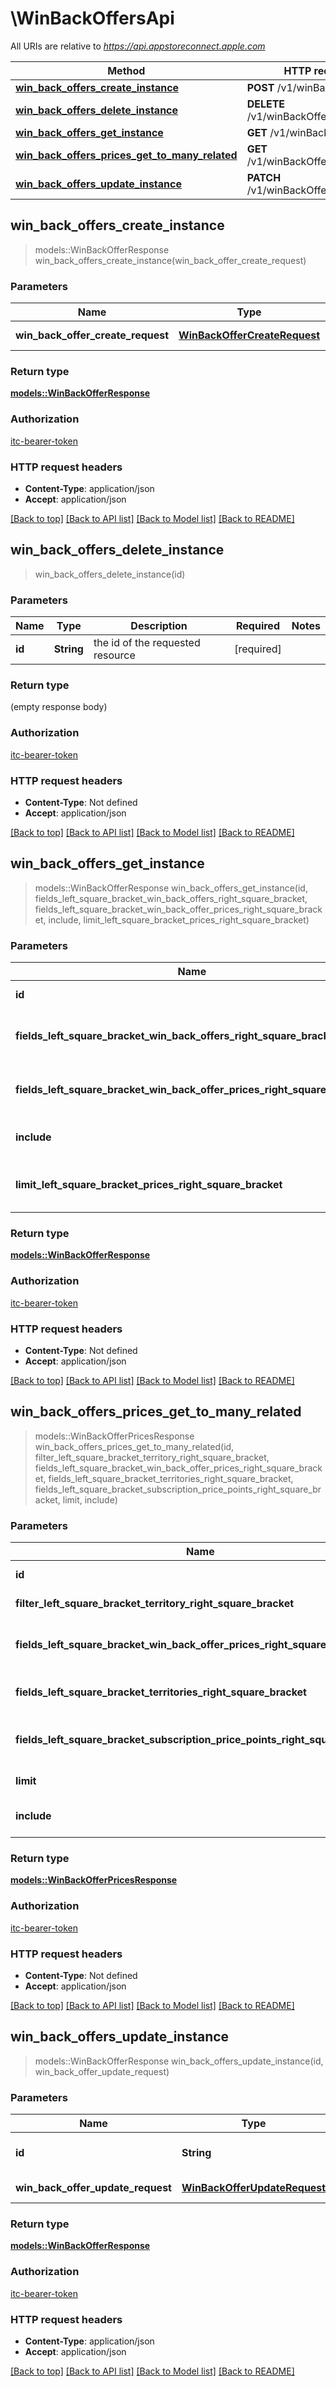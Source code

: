# \WinBackOffersApi

All URIs are relative to *https://api.appstoreconnect.apple.com*

Method | HTTP request | Description
------------- | ------------- | -------------
[**win_back_offers_create_instance**](WinBackOffersApi.md#win_back_offers_create_instance) | **POST** /v1/winBackOffers | 
[**win_back_offers_delete_instance**](WinBackOffersApi.md#win_back_offers_delete_instance) | **DELETE** /v1/winBackOffers/{id} | 
[**win_back_offers_get_instance**](WinBackOffersApi.md#win_back_offers_get_instance) | **GET** /v1/winBackOffers/{id} | 
[**win_back_offers_prices_get_to_many_related**](WinBackOffersApi.md#win_back_offers_prices_get_to_many_related) | **GET** /v1/winBackOffers/{id}/prices | 
[**win_back_offers_update_instance**](WinBackOffersApi.md#win_back_offers_update_instance) | **PATCH** /v1/winBackOffers/{id} | 



## win_back_offers_create_instance

> models::WinBackOfferResponse win_back_offers_create_instance(win_back_offer_create_request)


### Parameters


Name | Type | Description  | Required | Notes
------------- | ------------- | ------------- | ------------- | -------------
**win_back_offer_create_request** | [**WinBackOfferCreateRequest**](WinBackOfferCreateRequest.md) | WinBackOffer representation | [required] |

### Return type

[**models::WinBackOfferResponse**](WinBackOfferResponse.md)

### Authorization

[itc-bearer-token](../README.md#itc-bearer-token)

### HTTP request headers

- **Content-Type**: application/json
- **Accept**: application/json

[[Back to top]](#) [[Back to API list]](../README.md#documentation-for-api-endpoints) [[Back to Model list]](../README.md#documentation-for-models) [[Back to README]](../README.md)


## win_back_offers_delete_instance

> win_back_offers_delete_instance(id)


### Parameters


Name | Type | Description  | Required | Notes
------------- | ------------- | ------------- | ------------- | -------------
**id** | **String** | the id of the requested resource | [required] |

### Return type

 (empty response body)

### Authorization

[itc-bearer-token](../README.md#itc-bearer-token)

### HTTP request headers

- **Content-Type**: Not defined
- **Accept**: application/json

[[Back to top]](#) [[Back to API list]](../README.md#documentation-for-api-endpoints) [[Back to Model list]](../README.md#documentation-for-models) [[Back to README]](../README.md)


## win_back_offers_get_instance

> models::WinBackOfferResponse win_back_offers_get_instance(id, fields_left_square_bracket_win_back_offers_right_square_bracket, fields_left_square_bracket_win_back_offer_prices_right_square_bracket, include, limit_left_square_bracket_prices_right_square_bracket)


### Parameters


Name | Type | Description  | Required | Notes
------------- | ------------- | ------------- | ------------- | -------------
**id** | **String** | the id of the requested resource | [required] |
**fields_left_square_bracket_win_back_offers_right_square_bracket** | Option<[**Vec<String>**](String.md)> | the fields to include for returned resources of type winBackOffers |  |
**fields_left_square_bracket_win_back_offer_prices_right_square_bracket** | Option<[**Vec<String>**](String.md)> | the fields to include for returned resources of type winBackOfferPrices |  |
**include** | Option<[**Vec<String>**](String.md)> | comma-separated list of relationships to include |  |
**limit_left_square_bracket_prices_right_square_bracket** | Option<**i32**> | maximum number of related prices returned (when they are included) |  |

### Return type

[**models::WinBackOfferResponse**](WinBackOfferResponse.md)

### Authorization

[itc-bearer-token](../README.md#itc-bearer-token)

### HTTP request headers

- **Content-Type**: Not defined
- **Accept**: application/json

[[Back to top]](#) [[Back to API list]](../README.md#documentation-for-api-endpoints) [[Back to Model list]](../README.md#documentation-for-models) [[Back to README]](../README.md)


## win_back_offers_prices_get_to_many_related

> models::WinBackOfferPricesResponse win_back_offers_prices_get_to_many_related(id, filter_left_square_bracket_territory_right_square_bracket, fields_left_square_bracket_win_back_offer_prices_right_square_bracket, fields_left_square_bracket_territories_right_square_bracket, fields_left_square_bracket_subscription_price_points_right_square_bracket, limit, include)


### Parameters


Name | Type | Description  | Required | Notes
------------- | ------------- | ------------- | ------------- | -------------
**id** | **String** | the id of the requested resource | [required] |
**filter_left_square_bracket_territory_right_square_bracket** | Option<[**Vec<String>**](String.md)> | filter by id(s) of related 'territory' |  |
**fields_left_square_bracket_win_back_offer_prices_right_square_bracket** | Option<[**Vec<String>**](String.md)> | the fields to include for returned resources of type winBackOfferPrices |  |
**fields_left_square_bracket_territories_right_square_bracket** | Option<[**Vec<String>**](String.md)> | the fields to include for returned resources of type territories |  |
**fields_left_square_bracket_subscription_price_points_right_square_bracket** | Option<[**Vec<String>**](String.md)> | the fields to include for returned resources of type subscriptionPricePoints |  |
**limit** | Option<**i32**> | maximum resources per page |  |
**include** | Option<[**Vec<String>**](String.md)> | comma-separated list of relationships to include |  |

### Return type

[**models::WinBackOfferPricesResponse**](WinBackOfferPricesResponse.md)

### Authorization

[itc-bearer-token](../README.md#itc-bearer-token)

### HTTP request headers

- **Content-Type**: Not defined
- **Accept**: application/json

[[Back to top]](#) [[Back to API list]](../README.md#documentation-for-api-endpoints) [[Back to Model list]](../README.md#documentation-for-models) [[Back to README]](../README.md)


## win_back_offers_update_instance

> models::WinBackOfferResponse win_back_offers_update_instance(id, win_back_offer_update_request)


### Parameters


Name | Type | Description  | Required | Notes
------------- | ------------- | ------------- | ------------- | -------------
**id** | **String** | the id of the requested resource | [required] |
**win_back_offer_update_request** | [**WinBackOfferUpdateRequest**](WinBackOfferUpdateRequest.md) | WinBackOffer representation | [required] |

### Return type

[**models::WinBackOfferResponse**](WinBackOfferResponse.md)

### Authorization

[itc-bearer-token](../README.md#itc-bearer-token)

### HTTP request headers

- **Content-Type**: application/json
- **Accept**: application/json

[[Back to top]](#) [[Back to API list]](../README.md#documentation-for-api-endpoints) [[Back to Model list]](../README.md#documentation-for-models) [[Back to README]](../README.md)

